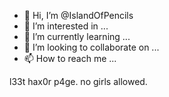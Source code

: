 - 👋 Hi, I’m @IslandOfPencils
- 👀 I’m interested in ...
- 🌱 I’m currently learning ...
- 💞️ I’m looking to collaborate on ...
- 📫 How to reach me ...

<!---
IslandOfPencils/IslandOfPencils is a ✨ special ✨ repository because its `README.md` (this file) appears on your GitHub profile.
You can click the Preview link to take a look at your changes.
--->

l33t hax0r p4ge. no girls allowed.
